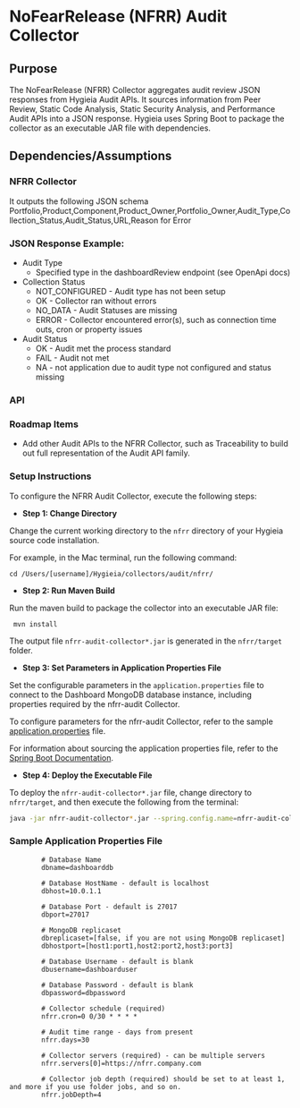 # NoFearRelease (NFRR) Audit Collector

## Purpose
The NoFearRelease (NFRR) Collector aggregates audit review JSON responses from Hygieia Audit APIs. It sources information from Peer Review, Static Code Analysis, Static Security Analysis, and Performance Audit APIs into a JSON response.
Hygieia uses Spring Boot to package the collector as an executable JAR file with dependencies. 

## Dependencies/Assumptions

### NFRR Collector
It outputs the following JSON schema
Portfolio,Product,Component,Product_Owner,Portfolio_Owner,Audit_Type,Collection_Status,Audit_Status,URL,Reason for Error

### JSON Response Example:
* Audit Type
    * Specified type in the dashboardReview endpoint (see OpenApi docs)
* Collection Status
    * NOT_CONFIGURED - Audit type has not been setup
    * OK - Collector ran without errors
    * NO_DATA - Audit Statuses are missing
    * ERROR - Collector encountered error(s), such as connection time outs, cron or property issues
* Audit Status
    * OK - Audit met the process standard
    * FAIL - Audit not met
    * NA - not application due to audit type not configured and status missing
### API
### Roadmap Items
* Add other Audit APIs to the NFRR Collector, such as Traceability to build out full representation of the Audit API family.

### Setup Instructions

To configure the NFRR Audit Collector, execute the following steps:

*   **Step 1: Change Directory**

Change the current working directory to the `nfrr` directory of your Hygieia source code installation.

For example, in the Mac terminal, run the following command:

```
cd /Users/[username]/Hygieia/collectors/audit/nfrr/
```

*   **Step 2: Run Maven Build**

Run the maven build to package the collector into an executable JAR file:

```
 mvn install
```

The output file `nfrr-audit-collector*.jar` is generated in the `nfrr/target` folder.

*   **Step 3: Set Parameters in Application Properties File**

Set the configurable parameters in the `application.properties` file to connect to the Dashboard MongoDB database instance, including properties required by the nfrr-audit Collector.

To configure parameters for the nfrr-audit Collector, refer to the sample [application.properties](#sample-application-properties-file) file.

For information about sourcing the application properties file, refer to the [Spring Boot Documentation](http://docs.spring.io/spring-boot/docs/current-SNAPSHOT/reference/htmlsingle/#boot-features-external-config-application-property-files).

*   **Step 4: Deploy the Executable File**

To deploy the `nfrr-audit-collector*.jar` file, change directory to `nfrr/target`, and then execute the following from the terminal:

```bash
java -jar nfrr-audit-collector*.jar --spring.config.name=nfrr-audit-collector --spring.config.location=[path to application.properties file]
```

### Sample Application Properties File

```properties
		# Database Name
		dbname=dashboarddb

		# Database HostName - default is localhost
		dbhost=10.0.1.1

		# Database Port - default is 27017
		dbport=27017

		# MongoDB replicaset
		dbreplicaset=[false, if you are not using MongoDB replicaset]
		dbhostport=[host1:port1,host2:port2,host3:port3]

		# Database Username - default is blank
		dbusername=dashboarduser

		# Database Password - default is blank
		dbpassword=dbpassword

		# Collector schedule (required)
		nfrr.cron=0 0/30 * * * *

		# Audit time range - days from present
		nfrr.days=30

		# Collector servers (required) - can be multiple servers
		nfrr.servers[0]=https://nfrr.company.com

		# Collector job depth (required) should be set to at least 1, and more if you use folder jobs, and so on.
		nfrr.jobDepth=4
```
